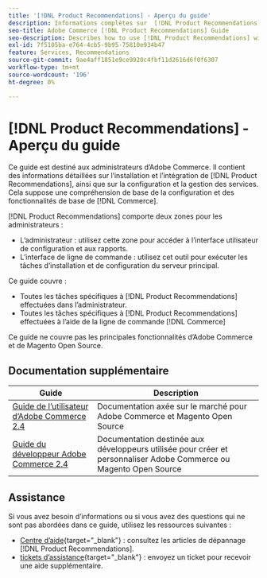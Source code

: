 ```yaml
---
title: '[!DNL Product Recommendations] - Aperçu du guide'
description: Informations complètes sur  [!DNL Product Recommendations] pour les administrateurs Adobe Commerce, y compris l’installation et l’intégration
seo-title: Adobe Commerce [!DNL Product Recommendations] Guide
seo-description: Describes how to use [!DNL Product Recommendations] with Adobe Commerce.
exl-id: 7f5105ba-e764-4cb5-9b95-75810e934b47
feature: Services, Recommendations
source-git-commit: 9ae4aff1851e9ce9920c4fbf11d2616d6f0f6307
workflow-type: tm+mt
source-wordcount: '196'
ht-degree: 0%

---
```


# [!DNL Product Recommendations] - Aperçu du guide

Ce guide est destiné aux administrateurs d’Adobe Commerce. Il contient des informations détaillées sur l’installation et l’intégration de [!DNL Product Recommendations], ainsi que sur la configuration et la gestion des services. Cela suppose une compréhension de base de la configuration et des fonctionnalités de base de [!DNL Commerce].

[!DNL Product Recommendations] comporte deux zones pour les administrateurs :

* L’administrateur : utilisez cette zone pour accéder à l’interface utilisateur de configuration et aux rapports.
* L’interface de ligne de commande : utilisez cet outil pour exécuter les tâches d’installation et de configuration du serveur principal.

Ce guide couvre :

* Toutes les tâches spécifiques à [!DNL Product Recommendations] effectuées dans l’administrateur.
* Toutes les tâches spécifiques à [!DNL Product Recommendations] effectuées à l’aide de la ligne de commande [!DNL Commerce]

Ce guide ne couvre pas les principales fonctionnalités d’Adobe Commerce et de Magento Open Source.

## Documentation supplémentaire

| Guide | Description |
|------ | ----------- |
| [Guide de l’utilisateur d’Adobe Commerce 2.4](https://experienceleague.adobe.com/docs/commerce.html) | Documentation axée sur le marché pour Adobe Commerce et Magento Open Source |
| [Guide du développeur Adobe Commerce 2.4](https://developer.adobe.com/commerce/docs) | Documentation destinée aux développeurs utilisée pour créer et personnaliser Adobe Commerce ou Magento Open Source |

## Assistance

Si vous avez besoin d’informations ou si vous avez des questions qui ne sont pas abordées dans ce guide, utilisez les ressources suivantes :

* [Centre d’aide](https://experienceleague.adobe.com/docs/commerce-knowledge-base/kb/help-center-guide/magento-help-center-user-guide.html#submit-tickets){target="_blank"} : consultez les articles de dépannage [!DNL Product Recommendations].
* [tickets d’assistance](https://experienceleague.adobe.com/docs/commerce-knowledge-base/kb/help-center-guide/magento-help-center-user-guide.html#submit-ticket){target="_blank"} : envoyez un ticket pour recevoir une aide supplémentaire.
